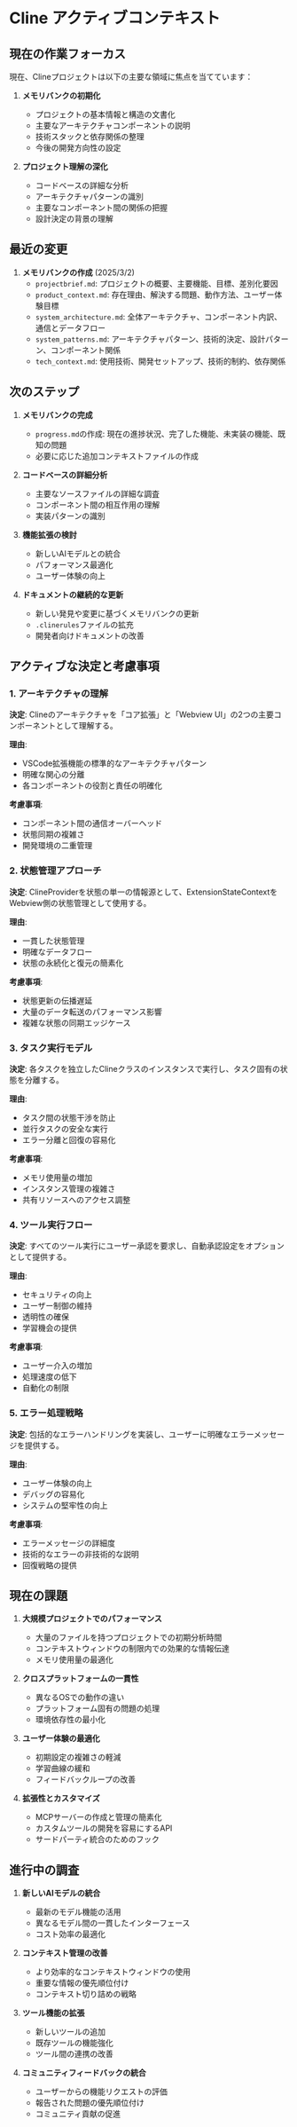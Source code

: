 # Cline アクティブコンテキスト

## 現在の作業フォーカス

現在、Clineプロジェクトは以下の主要な領域に焦点を当てています：

1. **メモリバンクの初期化**
   - プロジェクトの基本情報と構造の文書化
   - 主要なアーキテクチャコンポーネントの説明
   - 技術スタックと依存関係の整理
   - 今後の開発方向性の設定

2. **プロジェクト理解の深化**
   - コードベースの詳細な分析
   - アーキテクチャパターンの識別
   - 主要なコンポーネント間の関係の把握
   - 設計決定の背景の理解

## 最近の変更

1. **メモリバンクの作成** (2025/3/2)
   - `projectbrief.md`: プロジェクトの概要、主要機能、目標、差別化要因
   - `product_context.md`: 存在理由、解決する問題、動作方法、ユーザー体験目標
   - `system_architecture.md`: 全体アーキテクチャ、コンポーネント内訳、通信とデータフロー
   - `system_patterns.md`: アーキテクチャパターン、技術的決定、設計パターン、コンポーネント関係
   - `tech_context.md`: 使用技術、開発セットアップ、技術的制約、依存関係

## 次のステップ

1. **メモリバンクの完成**
   - `progress.md`の作成: 現在の進捗状況、完了した機能、未実装の機能、既知の問題
   - 必要に応じた追加コンテキストファイルの作成

2. **コードベースの詳細分析**
   - 主要なソースファイルの詳細な調査
   - コンポーネント間の相互作用の理解
   - 実装パターンの識別

3. **機能拡張の検討**
   - 新しいAIモデルとの統合
   - パフォーマンス最適化
   - ユーザー体験の向上

4. **ドキュメントの継続的な更新**
   - 新しい発見や変更に基づくメモリバンクの更新
   - `.clinerules`ファイルの拡充
   - 開発者向けドキュメントの改善

## アクティブな決定と考慮事項

### 1. アーキテクチャの理解

**決定**: Clineのアーキテクチャを「コア拡張」と「Webview UI」の2つの主要コンポーネントとして理解する。

**理由**:
- VSCode拡張機能の標準的なアーキテクチャパターン
- 明確な関心の分離
- 各コンポーネントの役割と責任の明確化

**考慮事項**:
- コンポーネント間の通信オーバーヘッド
- 状態同期の複雑さ
- 開発環境の二重管理

### 2. 状態管理アプローチ

**決定**: ClineProviderを状態の単一の情報源として、ExtensionStateContextをWebview側の状態管理として使用する。

**理由**:
- 一貫した状態管理
- 明確なデータフロー
- 状態の永続化と復元の簡素化

**考慮事項**:
- 状態更新の伝播遅延
- 大量のデータ転送のパフォーマンス影響
- 複雑な状態の同期エッジケース

### 3. タスク実行モデル

**決定**: 各タスクを独立したClineクラスのインスタンスで実行し、タスク固有の状態を分離する。

**理由**:
- タスク間の状態干渉を防止
- 並行タスクの安全な実行
- エラー分離と回復の容易化

**考慮事項**:
- メモリ使用量の増加
- インスタンス管理の複雑さ
- 共有リソースへのアクセス調整

### 4. ツール実行フロー

**決定**: すべてのツール実行にユーザー承認を要求し、自動承認設定をオプションとして提供する。

**理由**:
- セキュリティの向上
- ユーザー制御の維持
- 透明性の確保
- 学習機会の提供

**考慮事項**:
- ユーザー介入の増加
- 処理速度の低下
- 自動化の制限

### 5. エラー処理戦略

**決定**: 包括的なエラーハンドリングを実装し、ユーザーに明確なエラーメッセージを提供する。

**理由**:
- ユーザー体験の向上
- デバッグの容易化
- システムの堅牢性の向上

**考慮事項**:
- エラーメッセージの詳細度
- 技術的なエラーの非技術的な説明
- 回復戦略の提供

## 現在の課題

1. **大規模プロジェクトでのパフォーマンス**
   - 大量のファイルを持つプロジェクトでの初期分析時間
   - コンテキストウィンドウの制限内での効果的な情報伝達
   - メモリ使用量の最適化

2. **クロスプラットフォームの一貫性**
   - 異なるOSでの動作の違い
   - プラットフォーム固有の問題の処理
   - 環境依存性の最小化

3. **ユーザー体験の最適化**
   - 初期設定の複雑さの軽減
   - 学習曲線の緩和
   - フィードバックループの改善

4. **拡張性とカスタマイズ**
   - MCPサーバーの作成と管理の簡素化
   - カスタムツールの開発を容易にするAPI
   - サードパーティ統合のためのフック

## 進行中の調査

1. **新しいAIモデルの統合**
   - 最新のモデル機能の活用
   - 異なるモデル間の一貫したインターフェース
   - コスト効率の最適化

2. **コンテキスト管理の改善**
   - より効率的なコンテキストウィンドウの使用
   - 重要な情報の優先順位付け
   - コンテキスト切り詰めの戦略

3. **ツール機能の拡張**
   - 新しいツールの追加
   - 既存ツールの機能強化
   - ツール間の連携の改善

4. **コミュニティフィードバックの統合**
   - ユーザーからの機能リクエストの評価
   - 報告された問題の優先順位付け
   - コミュニティ貢献の促進
